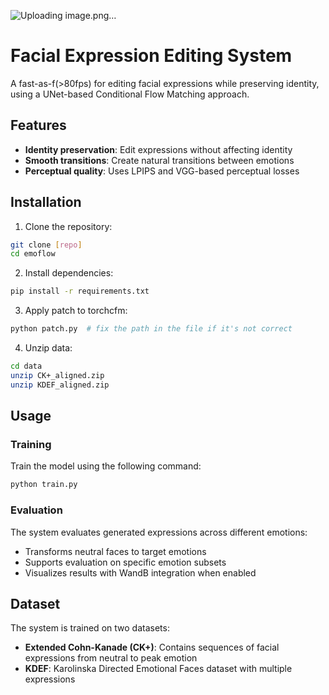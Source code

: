 ![Uploading image.png…]()


# Facial Expression Editing System

A fast-as-f(>80fps) for editing facial expressions while preserving identity, using a UNet-based Conditional Flow Matching approach.

## Features

- **Identity preservation**: Edit expressions without affecting identity
- **Smooth transitions**: Create natural transitions between emotions
- **Perceptual quality**: Uses LPIPS and VGG-based perceptual losses

## Installation

1. Clone the repository:
```bash
git clone [repo]
cd emoflow
```

2. Install dependencies:
```bash
pip install -r requirements.txt
```

3. Apply patch to torchcfm:
```bash
python patch.py  # fix the path in the file if it's not correct
```

4. Unzip data:
```bash
cd data
unzip CK+_aligned.zip
unzip KDEF_aligned.zip
```

## Usage

### Training

Train the model using the following command:

```bash
python train.py
```

### Evaluation

The system evaluates generated expressions across different emotions:
- Transforms neutral faces to target emotions
- Supports evaluation on specific emotion subsets
- Visualizes results with WandB integration when enabled

## Dataset

The system is trained on two datasets:
- **Extended Cohn-Kanade (CK+)**: Contains sequences of facial expressions from neutral to peak emotion
- **KDEF**: Karolinska Directed Emotional Faces dataset with multiple expressions
